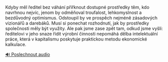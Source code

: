 
Kdyby měl ředitel bez váhání přiřknout dostupné prostředky těm, kdo navrhnou nejvíc, jenom by odměňoval troufalost, lehkomyslnost a bezdůvodný optimismus. Odstoupil by ve prospěch nejméně zásadových vizionářů a darebáků. Musí si ponechat rozhodnutí, jak by prostředky společnosti měly být využity. Ale pak jsme zase zpět tam, odkud jsme vyšli: ředitelovi v jeho snaze řídit výrobní činnosti nepomáhá dělba intelektuální práce, která v kapitalismu poskytuje praktickou metodu ekonomické kalkulace.

[🔊 Poslechnout audio](/data/7-paragraphs/audio/chapter_142/para_006-Kdyby-ml-editel-bez-vhn-piknout-dostupn-pr.mp3)

